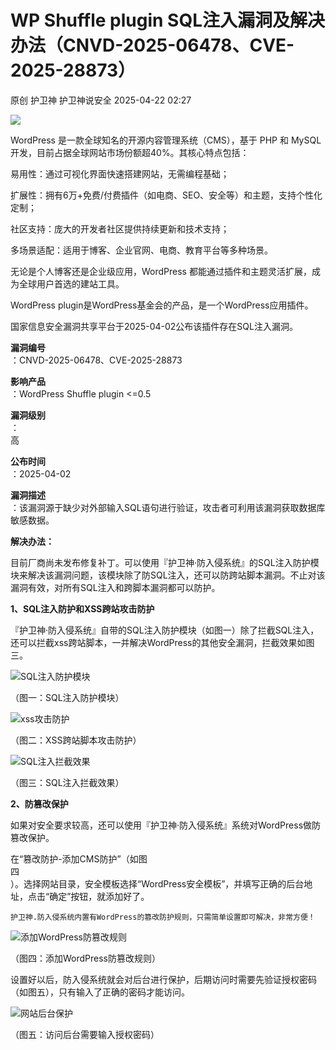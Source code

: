 #  WP Shuffle plugin SQL注入漏洞及解决办法（CNVD-2025-06478、CVE-2025-28873）   
原创 护卫神  护卫神说安全   2025-04-22 02:27  
  
![](https://mmbiz.qpic.cn/mmbiz_png/NV9GjS35LEiadlKtkRF5kyicwTWphQGlxgT3uXvmQBTsm0TTaPw5WqbsB5r41ULx9zHsal2zCrYFY632oQ7Z1lJg/640?wx_fmt=png&from=appmsg "")  
  
WordPress 是一款全球知名的开源内容管理系统（CMS），基于 PHP 和 MySQL 开发，目前占据全球网站市场份额超40%。其核心特点包括：  
  
易用性：通过可视化界面快速搭建网站，无需编程基础；  
  
扩展性：拥有6万+免费/付费插件（如电商、SEO、安全等）和主题，支持个性化定制；  
  
社区支持：庞大的开发者社区提供持续更新和技术支持；  
  
多场景适配：适用于博客、企业官网、电商、教育平台等多种场景。  
  
无论是个人博客还是企业级应用，WordPress 都能通过插件和主题灵活扩展，成为全球用户首选的建站工具。  
  
WordPress plugin是WordPress基金会的产品，是一个WordPress应用插件。  
  
  
国家信息安全漏洞共享平台于2025-04-02公布该插件存在SQL注入漏洞。  
  
**漏洞编号**  
：CNVD-2025-06478、CVE-2025-28873  
  
**影响产品**  
：WordPress Shuffle plugin <=0.5  
  
**漏洞级别**  
：  
高  
  
**公布时间**  
：2025-04-02  
  
**漏洞描述**  
：该漏洞源于缺少对外部输入SQL语句进行验证，攻击者可利用该漏洞获取数据库敏感数据。  
  
  
  
**解决办法：**  
  
目前厂商尚未发布修复补丁。可以使用『护卫神·防入侵系统』的SQL注入防护模块来解决该漏洞问题，该模块除了防SQL注入，还可以防跨站脚本漏洞。不止对该漏洞有效，对所有SQL注入和跨脚本漏洞都可以防护。  
  
  
  
**1、SQL注入防护和XSS跨站攻击防护**  
  
『护卫神·防入侵系统』自带的SQL注入防护模块（如图一）除了拦截SQL注入，还可以拦截xss跨站脚本，一并解决WordPress的其他安全漏洞，拦截效果如图三。  
  
  
![SQL注入防护模块](https://mmbiz.qpic.cn/mmbiz_png/NV9GjS35LEiadlKtkRF5kyicwTWphQGlxgt55Zg8JL8ZoKFYn1LibTEic3ZOmJ8vgLWQoZNmdvPjkMYxYvrDF55Jbg/640?wx_fmt=png&from=appmsg "SQL注入防护模块")  
  
（图一：SQL注入防护模块）  
  
  
  
![xss攻击防护](https://mmbiz.qpic.cn/mmbiz_png/NV9GjS35LEiadlKtkRF5kyicwTWphQGlxgicqIrt12J9cEUW0EKgYkhuPOYajIp2Oj9mI6NGDeJZk1UVzCl1VoafA/640?wx_fmt=png&from=appmsg "xss攻击防护")  
  
（图二：XSS跨站脚本攻击防护）  
  
  
  
![SQL注入拦截效果](https://mmbiz.qpic.cn/mmbiz_png/NV9GjS35LEiadlKtkRF5kyicwTWphQGlxgMwQ15U5pbMxVNP6VAMCWXvV5oQiagATUKj2U5pEF6rWV51XM4etQNHA/640?wx_fmt=png&from=appmsg "SQL注入拦截效果")  
  
（图三：SQL注入拦截效果）  
  
  
  
**2、防篡改保护**  
  
如果对安全要求较高，还可以使用『护卫神·防入侵系统』系统对WordPress做防篡改保护。  
  
在“篡改防护-添加CMS防护”（如图  
四  
）。选择网站目录，安全模板选择“WordPress安全模板”，并填写正确的后台地址，点击“确定”按钮，就添加好了。  
```
护卫神.防入侵系统内置有WordPress的篡改防护规则，只需简单设置即可解决，非常方便！
```  
  
![添加WordPress防篡改规则](https://mmbiz.qpic.cn/mmbiz_jpg/NV9GjS35LEiadlKtkRF5kyicwTWphQGlxg2ibBsNEkQzpspUvYwxg6XCtJvJJr6g7Fqnrrib2SoMibGDBUjxHIImQvA/640?wx_fmt=jpeg&from=appmsg "添加WordPress防篡改规则")  
  
（图四：添加WordPress防篡改规则）  
  
  
  
设置好以后，防入侵系统就会对后台进行保护，后期访问时需要先验证授权密码（如图五），只有输入了正确的密码才能访问。  
  
![网站后台保护](https://mmbiz.qpic.cn/mmbiz_png/NV9GjS35LEiadlKtkRF5kyicwTWphQGlxgmWfFFBTnI2LtIqOD05lHRZNy9KyFBLWg1RynBKoqWjkOn2UkSETdibg/640?wx_fmt=png&from=appmsg "网站后台保护")  
  
（图五：访问后台需要输入授权密码）  
  
  
  
